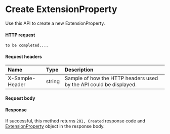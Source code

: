 # Create ExtensionProperty

Use this API to create a new ExtensionProperty.
#### HTTP request
```http
to be completed....
```
#### Request headers
| Name       | Type | Description|
|:---------------|:--------|:----------|
| X-Sample-Header  | string  | Sample of how the HTTP headers used by the API could be displayed.|

#### Request body

#### Response
If successful, this method returns `201, Created` response code and [ExtensionProperty](../resources/extensionproperty.md) object in the response body.
